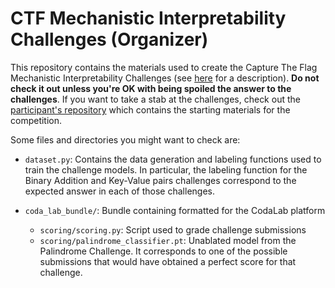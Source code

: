 # CTF Mechanistic Interpretability Challenges (Organizer)  

This repository contains the materials used to create the Capture The Flag Mechanistic Interpretability Challenges (see [here](https://www.lesswrong.com/posts/SbLRsdajhMQdAbaqL/capture-the-flag-mechanistic-interpretability-challenges) for a description). **Do not check it out unless you're OK with being spoiled the answer to the challenges**. If you want to take a stab at the challenges, check out the [participant's repository](https://github.com/AlejoAcelas/Mech-Interp-Challenges) which contains the starting materials for the competition.  

Some files and directories you might want to check are:  

* `dataset.py`: Contains the data generation and labeling functions used to train the challenge models. In particular, the labeling function for the Binary Addition and Key-Value pairs challenges correspond to the expected answer in each of those challenges.  

* `coda_lab_bundle/`: Bundle containing formatted for the CodaLab platform
  * `scoring/scoring.py`: Script used to grade challenge submissions
  * `scoring/palindrome_classifier.pt`: Unablated model from the Palindrome Challenge. It corresponds to one of the possible submissions that would have obtained a perfect score for that challenge.
